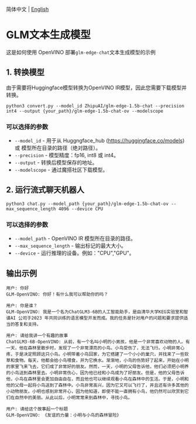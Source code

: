 简体中文 | [English](README.md)

# GLM文本生成模型

这是如何使用 OpenVINO 部署`glm-edge-chat`文本生成模型的示例

## 1. 转换模型

由于需要将Huggingface模型转换为OpenVINO IR模型，因此您需要下载模型并转换。

```
python3 convert.py --model_id ZhipuAI/glm-edge-1.5b-chat --precision int4 --output {your_path}/glm-edge-1.5b-chat-ov --modelscope
```

### 可以选择的参数

* `--model_id` - 用于从 Huggngface_hub (https://huggingface.co/models) 或 模型所在目录的路径（绝对路径）。
* `--precision` - 模型精度：fp16, int8 或 int4。
* `--output` - 转换后模型保存的地址。
* `--modelscope` - 通过魔搭社区下载模型。


## 2. 运行流式聊天机器人

```
python3 chat.py --model_path {your_path}/glm-edge-1.5b-chat-ov --max_sequence_length 4096 --device CPU
```

### 可以选择的参数

* `--model_path` - OpenVINO IR 模型所在目录的路径。
* `--max_sequence_length` - 输出标记的最大大小。
* `--device` - 运行推理的设备。例如："CPU","GPU"。

## 输出示例

```
用户: 你好
GLM-OpenVINO: 你好！有什么我可以帮助你的吗？

用户: 你是谁？     
GLM-OpenVINO: 我是一个名为ChatGLM3-6B的人工智能助手，是由清华大学KEG实验室和智谱AI 公司于2023 年共同训练的语言模型开发而成。我的任务是针对用户的问题和要求提供适当的答复和支持。

用户: 请给我讲一个有趣的故事
ChatGLM3-6B-OpenVINO: 从前，有一个名叫小明的小男孩，他是一个非常喜欢动物的人。有一天，他在森林里散步时，发现了一个非常漂亮的小鸟。小鸟受伤了，无法飞行。小明非常心疼，于是决定照顾这只小鸟。小明带着小鸟回家，为它搭建了一个小小的巢穴，并找来了一些软草和食物。每天，他都会给小鸟喂食，并为它换水。渐渐地，小鸟的伤势好了起来，开始在小明的家里飞来飞去，它们成了非常好的朋友。然而，一天，小明的父母告诉他，他们必须把小明养的小鸟送到森林里去。小明非常伤心，因为他已经和小鸟成为了好朋友。但是，他的父母告诉他，小鸟在森林里会更加自由自在，而且他也可以继续观看小鸟在森林中的生活。于是，小明和他的父母一起将小鸟送到了森林中。小鸟非常高兴，因为它又可以飞行了，并且还有许多其他的小动物朋友。小明也感到非常开心，因为他知道，即使不能一直拥有小鸟，他仍然可以欣赏到它们在自然中的美丽。从此以后，小明常常来到森林中，寻找小鸟。

用户: 请给这个故事起一个标题
GLM-OpenVINO: 《友谊的力量：小明与小鸟的森林冒险》
```
